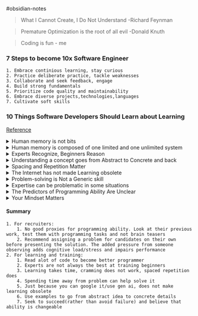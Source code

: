 #obsidian-notes

> What I Cannot Create, I Do Not Understand -Richard Feynman

> Premature Optimization is the root of all evil -Donald Knuth

> Coding is fun - me
### 7 Steps to become 10x Software Engineer
	1. Embrace continious learning, stay curious
	2. Practice deliberate practice, tackle weaknesses
	3. Collaborate and seek feedback, engage
	4. Build strong fundamentals
	5. Prioritize code quality and maintainability
	6. Embrace diverse projects,technologies,languages
	7. Cultivate soft skills

### 10 Things Software Developers Should Learn about Learning

[Reference](https://cacm.acm.org/magazines/2024/1/278891-10-things-software-developers-should-learn-about-learning/fulltext?utm_campaign=database-fundamentals&utm_medium=newsletter&utm_source=newsletter.programmingdigest.net)

<details>
  <summary>Human memory is not bits</summary>
  <p>Human memory is unreliable, but great for problem solving. Pathways connect, "aha" moment", sometimes when stepping away from the problem</p>
</details>
<details>
  <summary>Human memory is composed of one limited and one unlimited system</summary>
  	Cognitive load: intrinsic and extraneous
  	Easier to understand a diagram versus if it was just an english description
</details>
<details>
  <summary>Experts Recognize, Beginners Reason</summary>
  <p> Pattern matching, less cognitive load
  Reading and working with more code increase programming proficiency</p>

</details>
<details>
  <summary>Understanding a concept goes from Abstract to Concrete and back</summary>
  	1. Abstract features to concrete details
  	2. Beginners focus on the concrete details (exact syntax) while experts focus on abstract features, understand and predicts the details while learning it.
  	3. When learning a new concept, use a bit of both
  	4. Unpack from abstract to concrete and then repack it to abstract
</details>
<details>
  <summary>Spacing and Repetition Matter</summary>
	1. Problem solving involves 2 steps:
		1. Matching a concept to the problem that it solves
		2. Applying that concept
	2. Common problem is solving problems but being told already what concept to use. Brain needs rest to consolidate information, randomize the types of problems to build long-term memory
	3. 90 minutes of learning max, 20 mins of rest at least
</details>
<details>
  <summary>The Internet has not made Learning obsolete</summary>
	1. Brain needs to build connections to remember. Internet provided information is remembered less
</details>
<details>
  <summary>Problem-solving is Not a Generic skill</summary>
	1. Skills like chess, music, cognitive training does not influence problem solving. Inability to transfer problem-solving skills is why "brain training" does not work to developing intelligence
	2. One exception is spacial skills (like rotating tetris pieces in your mind)
	3. Ultimately, don't use brain teasers to test for programming ability, assess their programming ability
</details>
<details>
  <summary>Expertise can be problematic in some situations</summary>
	1. Expertise-reversal effect: hints/guides for beginners hinder experts
	2. Expertise blind-spot problem: experts don't realize beginners think differently. Overcome this by listening to what beginners currently know
	3. Beginners learn more from beginner-oriented learnings or from a peer whom bridges gap between beginners and experts
</details>
<details>
  <summary>The Predictors of Programming Ability Are Unclear</summary>
	1. Learning programming: "You're born with it" vs "10,000 hours of work". Both are wrong
	2. gender, age, school major, race, performance in math, prior experience with programming language, preferences for humanties or science, intelligence all fail to predict programming ability. Conclusion: there are no reliable "candidate profile" to screen candidates for programming ability
</details>
<details>
  <summary>Your Mindset Matters</summary>
	1. Either born with it or not
	2. Fixed vs growth mindset
	3. Neither are completely true: Everyone can learn physics even if they're not good enough but you won't win Nobel Peace Prize no matter how much you practiced 
	4. Difficult to change someone's mindset to be more growth oriented
	5. 2 misconceptions on how to promote growth mindset that fail:
		1. Rewarding effort over performance. Praising is not helpful, learners know when they are not progressing. Praise only when learners is using correct strategies and on path to success.
		2. Starting a task with a growth mindset but becoming more fixed when faced with setbacks/failures. Must practice overcoming failures to promote growth mindset
	6. Goal Oriented: "Approach" vs "Avoidance" goal orientation. Take on challenges, seek help, work hard, embrace failures and learn from them
	7. For mentors: provide honest feedback, praise areas where learners are progressing, accept that they'll make mistakes
	8. For learners: Reflect on improved skills, accept that growth mindset will turn to fixed in face of failure but can be redeveloped and made stronger with practice, take a break when you feel like quitting
</details>

#### Summary
	1. For recruiters:
		1. No good proxies for programming ability. Look at their previous work, test them with programming tasks and not brain teasers
		2. Recommend assigning a problem for candidates on their own before presenting the solution. The added pressure from someone observing adds cognitive load/stress and impairs performance
	2. For learning and training:
		1. Read alot of code to become better programmer
		2. Experts are not always the best at training beginners
		3. Learning takes time, cramming does not work, spaced repetition does
		4. Spending time away from problem can help solve it
		5. Just because you can google it/use gen ai, does not make learning obsolete
		6. Use examples to go from abstract idea to concrete details
		7. Seek to succeed(rather than avoid failure) and believe that ability is changeable
	

